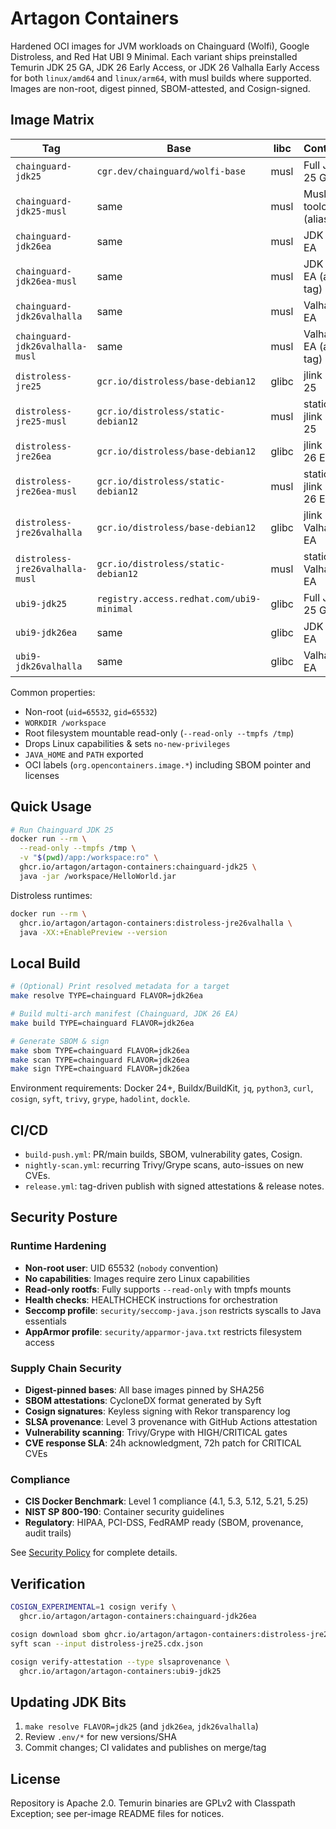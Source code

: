 # Artagon Containers

Hardened OCI images for JVM workloads on Chainguard (Wolfi), Google Distroless, and Red Hat UBI 9 Minimal. Each variant ships preinstalled Temurin JDK 25 GA, JDK 26 Early Access, or JDK 26 Valhalla Early Access for both `linux/amd64` and `linux/arm64`, with musl builds where supported. Images are non-root, digest pinned, SBOM-attested, and Cosign-signed.

## Image Matrix

| Tag | Base | libc | Contents |
| --- | --- | --- | --- |
| `chainguard-jdk25` | `cgr.dev/chainguard/wolfi-base` | musl | Full JDK 25 GA |
| `chainguard-jdk25-musl` | same | musl | Musl toolchain (alias) |
| `chainguard-jdk26ea` | same | musl | JDK 26 EA |
| `chainguard-jdk26ea-musl` | same | musl | JDK 26 EA (alt tag) |
| `chainguard-jdk26valhalla` | same | musl | Valhalla EA |
| `chainguard-jdk26valhalla-musl` | same | musl | Valhalla EA (alt tag) |
| `distroless-jre25` | `gcr.io/distroless/base-debian12` | glibc | jlink JRE 25 |
| `distroless-jre25-musl` | `gcr.io/distroless/static-debian12` | musl | static jlink JRE 25 |
| `distroless-jre26ea` | `gcr.io/distroless/base-debian12` | glibc | jlink JRE 26 EA |
| `distroless-jre26ea-musl` | `gcr.io/distroless/static-debian12` | musl | static jlink JRE 26 EA |
| `distroless-jre26valhalla` | `gcr.io/distroless/base-debian12` | glibc | jlink Valhalla EA |
| `distroless-jre26valhalla-musl` | `gcr.io/distroless/static-debian12` | musl | static Valhalla EA |
| `ubi9-jdk25` | `registry.access.redhat.com/ubi9-minimal` | glibc | Full JDK 25 GA |
| `ubi9-jdk26ea` | same | glibc | JDK 26 EA |
| `ubi9-jdk26valhalla` | same | glibc | Valhalla EA |

Common properties:
- Non-root (`uid=65532`, `gid=65532`)
- `WORKDIR /workspace`
- Root filesystem mountable read-only (`--read-only --tmpfs /tmp`)
- Drops Linux capabilities & sets `no-new-privileges`
- `JAVA_HOME` and `PATH` exported
- OCI labels (`org.opencontainers.image.*`) including SBOM pointer and licenses

## Quick Usage

```bash
# Run Chainguard JDK 25
docker run --rm \
  --read-only --tmpfs /tmp \
  -v "$(pwd)/app:/workspace:ro" \
  ghcr.io/artagon/artagon-containers:chainguard-jdk25 \
  java -jar /workspace/HelloWorld.jar
```

Distroless runtimes:

```bash
docker run --rm \
  ghcr.io/artagon/artagon-containers:distroless-jre26valhalla \
  java -XX:+EnablePreview --version
```

## Local Build

```bash
# (Optional) Print resolved metadata for a target
make resolve TYPE=chainguard FLAVOR=jdk26ea

# Build multi-arch manifest (Chainguard, JDK 26 EA)
make build TYPE=chainguard FLAVOR=jdk26ea

# Generate SBOM & sign
make sbom TYPE=chainguard FLAVOR=jdk26ea
make scan TYPE=chainguard FLAVOR=jdk26ea
make sign TYPE=chainguard FLAVOR=jdk26ea
```

Environment requirements: Docker 24+, Buildx/BuildKit, `jq`, `python3`, `curl`, `cosign`, `syft`, `trivy`, `grype`, `hadolint`, `dockle`.

## CI/CD

- `build-push.yml`: PR/main builds, SBOM, vulnerability gates, Cosign.
- `nightly-scan.yml`: recurring Trivy/Grype scans, auto-issues on new CVEs.
- `release.yml`: tag-driven publish with signed attestations & release notes.

## Security Posture

### Runtime Hardening
- **Non-root user**: UID 65532 (`nobody` convention)
- **No capabilities**: Images require zero Linux capabilities
- **Read-only rootfs**: Fully supports `--read-only` with tmpfs mounts
- **Health checks**: HEALTHCHECK instructions for orchestration
- **Seccomp profile**: `security/seccomp-java.json` restricts syscalls to Java essentials
- **AppArmor profile**: `security/apparmor-java.txt` restricts filesystem access

### Supply Chain Security
- **Digest-pinned bases**: All base images pinned by SHA256
- **SBOM attestations**: CycloneDX format generated by Syft
- **Cosign signatures**: Keyless signing with Rekor transparency log
- **SLSA provenance**: Level 3 provenance with GitHub Actions attestation
- **Vulnerability scanning**: Trivy/Grype with HIGH/CRITICAL gates
- **CVE response SLA**: 24h acknowledgment, 72h patch for CRITICAL CVEs

### Compliance
- **CIS Docker Benchmark**: Level 1 compliance (4.1, 5.3, 5.12, 5.21, 5.25)
- **NIST SP 800-190**: Container security guidelines
- **Regulatory**: HIPAA, PCI-DSS, FedRAMP ready (SBOM, provenance, audit trails)

See [Security Policy](policy/SECURITY.md) for complete details.

## Verification

```bash
COSIGN_EXPERIMENTAL=1 cosign verify \
  ghcr.io/artagon/artagon-containers:chainguard-jdk26ea

cosign download sbom ghcr.io/artagon/artagon-containers:distroless-jre25 > distroless-jre25.cdx.json
syft scan --input distroless-jre25.cdx.json

cosign verify-attestation --type slsaprovenance \
  ghcr.io/artagon/artagon-containers:ubi9-jdk25
```

## Updating JDK Bits

1. `make resolve FLAVOR=jdk25` (and `jdk26ea`, `jdk26valhalla`)
2. Review `.env/*` for new versions/SHA
3. Commit changes; CI validates and publishes on merge/tag

## License

Repository is Apache 2.0. Temurin binaries are GPLv2 with Classpath Exception; see per-image README files for notices.
